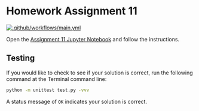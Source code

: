 # Homework Assignment 11

[![.github/workflows/main.yml](https://github.com/PGE311/assignment11-solution/actions/workflows/main.yml/badge.svg)](https://github.com/PGE311/assignment11/actions/workflows/main.yml)

Open the [Assignment 11 Jupyter Notebook](assignment11.ipynb) and follow the instructions.

## Testing

If you would like to check to see if your solution is correct, run the following command at the Terminal command line: 

```bash
python -m unittest test.py -vvv
```

A status  message of `OK` indicates your solution is correct.

